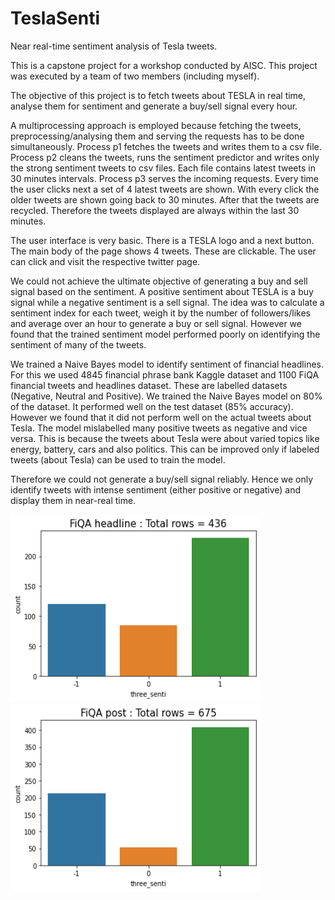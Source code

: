 # TeslaSenti
Near real-time sentiment analysis of Tesla tweets.

This is a capstone project for a workshop conducted by AISC. This project was executed by a team of two members (including myself).


The objective of this project is to fetch tweets about TESLA in real time, analyse them for sentiment and generate a buy/sell signal every hour.

A multiprocessing approach is employed because fetching the tweets, preprocessing/analysing them and serving the requests has to be done
simultaneously. Process p1 fetches the tweets and writes them to a csv file. Process p2 cleans the tweets, runs the sentiment predictor and writes only
the strong sentiment tweets to csv files. Each file contains latest tweets in 30 minutes intervals.  Process p3 serves the incoming requests. Every time the user
clicks next a set of 4 latest tweets are shown. With every click the older tweets are shown going back to 30 minutes. After that the tweets are recycled. Therefore
the tweets displayed are always within the last 30 minutes.

The user interface is very basic. There is a TESLA logo and a next button. The main body of the page shows 4 tweets. These are clickable. The user can click and visit the respective twitter page.

We could not achieve the ultimate objective of generating a buy and sell signal based on the sentiment. A positive sentiment about TESLA is a buy signal while a negative
sentiment is a sell signal. The idea was to calculate a sentiment index for each tweet, weigh it by the number of followers/likes and average over an hour to generate a buy or sell signal. However we found that the trained sentiment model performed poorly on identifying the sentiment of many of the tweets.

We trained a Naive Bayes model to identify sentiment of financial headlines. For this we used 4845 financial phrase bank Kaggle dataset and 1100 FiQA financial tweets and headlines dataset. These are labelled datasets (Negative, Neutral and Positive). We trained the Naive Bayes model on 80% of the dataset. It performed well on the test dataset (85% accuracy). However we found that it did not perform well on the actual tweets about Tesla. The model mislabelled many positive tweets as negative and vice versa. This is because the tweets about Tesla were about varied topics like energy, battery, cars and also politics. This can be improved only if labeled tweets (about Tesla) can be used to train the model. 

Therefore we could not generate a buy/sell signal reliably. Hence we only identify tweets with intense sentiment (either positive or negative) and display them in near-real time.
 
<p align="left">
<img width="400" height="300" src="images/FiQA_headline_sentiment.png">
<img width="400" height="300" src="images/FiQA_post_sentiment.png">
</p>
